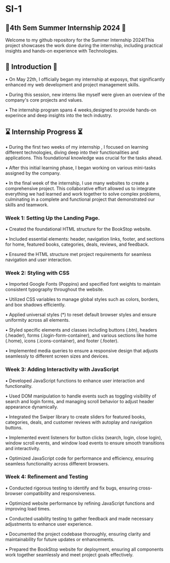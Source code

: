 # SI-1

## 🌟4th Sem Summer Internship 2024 🌟
Welcome to my github repository for the Summer Internship 2024!This project showcases the work done during the internship, including practical insights and hands-on experience with Technologies.

## 🚀 Introduction 🚀
• On May 22th, I officially began my internship at exposys, that significantly enhanced my web development and project management skills.

• During this session, new interns like myself were given an overview of the company's core projects and values.

• The internship program spans 4 weeks,designed to provide hands-on experince and deep insights into the tech industry.

## ⌛ Internship Progress ⏳
• During the first two weeks of my internship , I focused on learning different technologies, diving deep into their functionalities and applications. This foundational knowledge was crucial for the tasks ahead.

• After this initial learning phase, I began working on various mini-tasks assigned by the company.

• In the final week of the internship, I use many websites to create a comprehensive project. This collaborative effort allowed us to integrate everything we had learned and work together to solve complex problems, culminating in a complete and functional project that demonstrated our skills and teamwork.

### Week 1: Setting Up the Landing Page.

• Created the foundational HTML structure for the BookStop website.

• Included essential elements: header, navigation links, footer, and sections for home, featured books, categories, deals, reviews, and feedback.

• Ensured the HTML structure met project requirements for seamless navigation and user interaction.

### Week 2: Styling with CSS

• Imported Google Fonts (Poppins) and specified font weights to maintain consistent typography throughout the website.

• Utilized CSS variables to manage global styles such as colors, borders, and box shadows efficiently.

• Applied universal styles (*) to reset default browser styles and ensure uniformity across all elements.

• Styled specific elements and classes including buttons (.btn), headers (.header), forms (.login-form-container), and various sections like home (.home), icons (.icons-container), and footer (.footer).

• Implemented media queries to ensure a responsive design that adjusts seamlessly to different screen sizes and devices.

### Week 3: Adding Interactivity with JavaScript

• Developed JavaScript functions to enhance user interaction and functionality.

• Used DOM manipulation to handle events such as toggling visibility of search and login forms, and managing scroll behavior to adjust header appearance dynamically.

• Integrated the Swiper library to create sliders for featured books, categories, deals, and customer reviews with autoplay and navigation buttons.

• Implemented event listeners for button clicks (search, login, close login), window scroll events, and window load events to ensure smooth transitions and interactivity.

• Optimized JavaScript code for performance and efficiency, ensuring seamless functionality across different browsers.

### Week 4: Refinement and Testing

• Conducted rigorous testing to identify and fix bugs, ensuring cross-browser compatibility and responsiveness.

• Optimized website performance by refining JavaScript functions and improving load times.

• Conducted usability testing to gather feedback and made necessary adjustments to enhance user experience.

• Documented the project codebase thoroughly, ensuring clarity and maintainability for future updates or enhancements.

• Prepared the BookStop website for deployment, ensuring all components work together seamlessly and meet project goals effectively.
